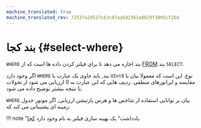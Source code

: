 ```yaml
---
machine_translated: true
machine_translated_rev: 72537a2d527c63c07aa5d2361a8829f3895cf2bd
---
```


# بند کجا {#select-where}

`WHERE` بند اجازه می دهد تا برای فیلتر کردن داده ها است که از [FROM](from.md) بند `SELECT`.

اگر وجود دارد `WHERE` بند, باید حاوی یک عبارت با `UInt8` نوع. این است که معمولا بیان با مقایسه و اپراتورهای منطقی. ردیف هایی که این عبارت به 0 ارزیابی می شود از تحولات یا نتیجه بیشتر توضیح داده می شود.

`WHERE` بیان بر توانایی استفاده از شاخص ها و هرس پارتیشن ارزیابی, اگر موتور جدول زمینه ای پشتیبانی می کند که.

!!! note "یادداشت"
    یک بهینه سازی فیلتر به نام وجود دارد [کجا](prewhere.md).
